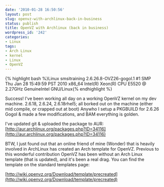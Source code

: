 ```yaml
---
date: '2010-01-28 16:50:56'
layout: post
slug: openvz-with-archlinux-back-in-business
status: publish
title: OpenVZ with Archlinux (back in business)
wordpress_id: '242'
categories:
- Linux
tags:
- Arch Linux
- kernel
- Linux
- OpenVZ
---
```


{% highlight bash %}Linux smsitraining 2.6.26.8-OVZ26-gogol.1 #1 SMP Thu Jan 28 15:49:59 PST 2010 x86_64 Intel(R) Xeon(R) CPU E5520 @ 2.27GHz GenuineIntel GNU/Linux{% endhighlight %}

Success! I've been working all day on a working OpenVZ kernel on my dev machine. 2.6.18, 2.6.24, 2.6.18rhel5; all borked out on the machine (either mid compile, or crapped out at boot) Anywho I setup a PKGBUILD for 2.6.26 Gogol & made a few modifications, and BAM everything is golden.

I've updated git & uploaded the package to AUR: [http://aur.archlinux.org/packages.php?ID=34116](http://aur.archlinux.org/packages.php?ID=34116)

BTW, I just found out that an online friend of mine (Wonder) that is heavily involved in ArchLinux has created an Arch template for OpenVZ. Previous to this wonderful contribution OpenVZ has been without an Arch Linux template (that is updated), and it's been a real drag. You can find the template on the standard templates page:

[http://wiki.openvz.org/Download/template/precreated](http://wiki.openvz.org/Download/template/precreated)
